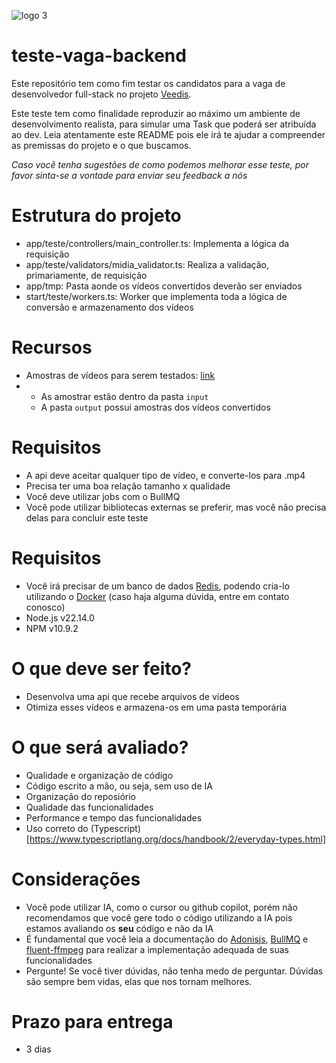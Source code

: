 ![logo 3](https://github.com/user-attachments/assets/826ff58f-3f63-4401-85d6-1175211ff7d4)
# teste-vaga-backend
Este repositório tem como fim testar os candidatos para a vaga de desenvolvedor full-stack no projeto [Veedis](https://veedis.com.br/).

Este teste tem como finalidade reproduzir ao máximo um ambiente de desenvolvimento realista, para simular uma Task que poderá ser atribuída ao dev.
Leia atentamente este README pois ele irá te ajudar a compreender as premissas do projeto e o que buscamos.

*Caso você tenha sugestões de como podemos melhorar esse teste, por favor sinta-se a vontade para enviar seu feedback a nós*

# Estrutura do projeto
- app/teste/controllers/main_controller.ts: Implementa a lógica da requisição
- app/teste/validators/midia_validator.ts: Realiza a validação, primariamente, de requisição
- app/tmp: Pasta aonde os vídeos convertidos deverão ser enviados
- start/teste/workers.ts: Worker que implementa toda a lógica de conversão e armazenamento dos vídeos

# Recursos
- Amostras de vídeos para serem testados: [link](https://drive.google.com/drive/folders/1qzlNjN6k2Cdq2YbOiImWyK64-pDGo9n0?usp=drive_link)
-  - As amostrar estão dentro da pasta `input`
   - A pasta `output` possui amostras dos vídeos convertidos

# Requisitos
- A api deve aceitar qualquer tipo de vídeo, e converte-los para .mp4
- Precisa ter uma boa relação tamanho x qualidade
- Você deve utilizar jobs com o BullMQ
- Você pode utilizar bibliotecas externas se preferir, mas você não precisa delas para concluir este teste

# Requisitos
- Você irá precisar de um banco de dados [Redis](https://redis.io/), podendo cria-lo utilizando o [Docker](https://www.docker.com) (caso haja alguma dúvida, entre em contato conosco)
- Node.js v22.14.0
- NPM v10.9.2
  
# O que deve ser feito?
- Desenvolva uma api que recebe arquivos de vídeos
- Otimiza esses vídeos e armazena-os em uma pasta temporária

# O que será avaliado?
- Qualidade e organização de código
- Código escrito a mão, ou seja, sem uso de IA
- Organização do reposiório
- Qualidade das funcionalidades
- Performance e tempo das funcionalidades
- Uso correto do (Typescript)[https://www.typescriptlang.org/docs/handbook/2/everyday-types.html]

# Considerações
- Você pode utilizar IA, como o cursor ou github copilot, porém não recomendamos que você gere todo o código utilizando a IA pois estamos avaliando os **seu** código e não da IA
- É fundamental que você leia a documentação do [Adonisjs](https://adonisjs.com/), [BullMQ](https://bullmq.io/) e [fluent-ffmpeg](https://www.npmjs.com/package/fluent-ffmpeg) para realizar a implementação adequada de suas funcionalidades
- Pergunte! Se você tiver dúvidas, não tenha medo de perguntar. Dúvidas são sempre bem vidas, elas que nos tornam melhores.

# Prazo para entrega
- 3 dias
